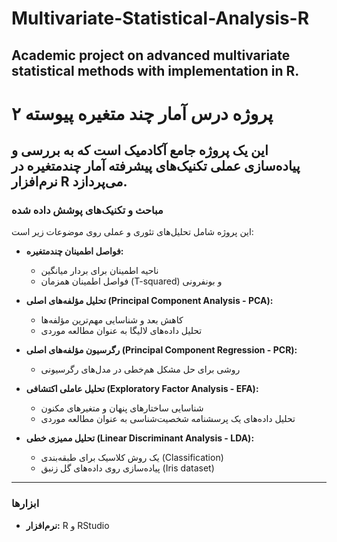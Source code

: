 # Multivariate-Statistical-Analysis-R
## Academic project on advanced multivariate statistical methods with implementation in R.
# پروژه درس آمار چند متغیره پیوسته ۲

این یک پروژه جامع آکادمیک است که به بررسی و پیاده‌سازی عملی تکنیک‌های پیشرفته آمار چندمتغیره در نرم‌افزار R می‌پردازد.
---

### **مباحث و تکنیک‌های پوشش داده شده**
این پروژه شامل تحلیل‌های تئوری و عملی روی موضوعات زیر است:

* **فواصل اطمینان چندمتغیره:**
    * ناحیه اطمینان برای بردار میانگین
    * فواصل اطمینان همزمان (T-squared) و بونفرونی

* **تحلیل مؤلفه‌های اصلی (Principal Component Analysis - PCA):**
    * کاهش بعد و شناسایی مهم‌ترین مؤلفه‌ها
    * تحلیل داده‌های لالیگا به عنوان مطالعه موردی

* **رگرسیون مؤلفه‌های اصلی (Principal Component Regression - PCR):**
    * روشی برای حل مشکل هم‌خطی در مدل‌های رگرسیونی

* **تحلیل عاملی اکتشافی (Exploratory Factor Analysis - EFA):**
    * شناسایی ساختارهای پنهان و متغیرهای مکنون
    * تحلیل داده‌های یک پرسشنامه شخصیت‌شناسی به عنوان مطالعه موردی

* **تحلیل ممیزی خطی (Linear Discriminant Analysis - LDA):**
    * یک روش کلاسیک برای طبقه‌بندی (Classification)
    * پیاده‌سازی روی داده‌های گل زنبق (Iris dataset)

---

### **ابزارها**
* **نرم‌افزار:** R و RStudio
